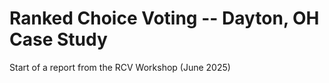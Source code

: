 # Ranked Choice Voting -- Dayton, OH Case Study
Start of a report from the RCV Workshop (June 2025)
